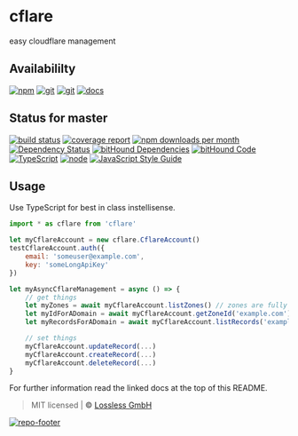 # cflare
easy cloudflare management

## Availabililty
[![npm](https://mojoio.gitlab.io/assets/repo-button-npm.svg)](https://www.npmjs.com/package/cflare)
[![git](https://mojoio.gitlab.io/assets/repo-button-git.svg)](https://GitLab.com/mojoio/cflare)
[![git](https://mojoio.gitlab.io/assets/repo-button-mirror.svg)](https://github.com/mojoio/cflare)
[![docs](https://mojoio.gitlab.io/assets/repo-button-docs.svg)](https://mojoio.gitlab.io/cflare/)

## Status for master
[![build status](https://GitLab.com/mojoio/cflare/badges/master/build.svg)](https://GitLab.com/mojoio/cflare/commits/master)
[![coverage report](https://GitLab.com/mojoio/cflare/badges/master/coverage.svg)](https://GitLab.com/mojoio/cflare/commits/master)
[![npm downloads per month](https://img.shields.io/npm/dm/cflare.svg)](https://www.npmjs.com/package/cflare)
[![Dependency Status](https://david-dm.org/mojoio/cflare.svg)](https://david-dm.org/mojoio/cflare)
[![bitHound Dependencies](https://www.bithound.io/github/mojoio/cflare/badges/dependencies.svg)](https://www.bithound.io/github/mojoio/cflare/master/dependencies/npm)
[![bitHound Code](https://www.bithound.io/github/mojoio/cflare/badges/code.svg)](https://www.bithound.io/github/mojoio/cflare)
[![TypeScript](https://img.shields.io/badge/TypeScript-2.x-blue.svg)](https://nodejs.org/dist/latest-v6.x/docs/api/)
[![node](https://img.shields.io/badge/node->=%206.x.x-blue.svg)](https://nodejs.org/dist/latest-v6.x/docs/api/)
[![JavaScript Style Guide](https://img.shields.io/badge/code%20style-standard-brightgreen.svg)](http://standardjs.com/)

## Usage
Use TypeScript for best in class instellisense.

```javascript
import * as cflare from 'cflare'

let myCflareAccount = new cflare.CflareAccount()
testCflareAccount.auth({
    email: 'someuser@example.com',
    key: 'someLongApiKey'
})

let myAsyncCflareManagement = async () => {
    // get things
    let myZones = await myCflareAccount.listZones() // zones are fully typed
    let myIdForADomain = await myCflareAccount.getZoneId('example.com') // type number
    let myRecordsForADomain = await myCflareAccount.listRecords('example.com') // records are fully typed

    // set things
    myCflareAccount.updateRecord(...)
    myCflareAccount.createRecord(...)
    myCflareAccount.deleteRecord(...)
}

```

For further information read the linked docs at the top of this README.

> MIT licensed | **&copy;** [Lossless GmbH](https://lossless.gmbh)

[![repo-footer](https://mojoio.gitlab.io/assets/repo-footer.svg)](https://mojo.io)
